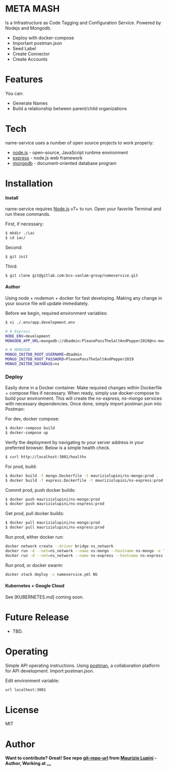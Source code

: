 # META MASH

Is a Infrastructure as Code Tagging and Configuration Service.
Powered by Nodejs and Mongodb.

  - Deploy with docker-compose 
  - Important postman.json
  - Seed Label
  - Create Connector
  - Create Accounts

# Features

You can:
  - Generate Names
  - Build a relationship between parent/child organizations
  

# Tech

name-service uses a number of open source projects to work properly:

* [node.js] - open-source, JavaScript runtime environment 
* [express] - node.js web framework
* [mongodb] - document-oriented database program

# Installation


#### Install

name-service requires [Node.js](https://nodejs.org/) v7+ to run.
Open your favorite Terminal and run these commands.

First, if necessary:
```sh
$ mkdir ./iac
$ cd iac/
```
Second:
```sh
$ git init
```
Third:
```sh
$ git clone git@gitlab.com:bcx-sanlam-group/nameservice.git
```


#### Author

Using node + nodemon + docker for fast developing. Making any change in your source file will update immediately.

Before we begin, required environment variables:
```sh
$ vi ./.env/app.development.env

# # Express
NODE_ENV=development
MONGODB_APP_URL=mongodb://dbadmin:PleasePassTheSaltAndPepper2019@ns-mongo:27018/ns?authSource=admin

# # MONGODB
MONGO_INITDB_ROOT_USERNAME=dbadmin
MONGO_INITDB_ROOT_PASSWORD=PleasePassTheSaltAndPepper2019
MONGO_INITDB_DATABASE=ns
```


### Deploy

Easily done in a Docker container.
Make required changes within Dockerfile + compose files if necessary. When ready, simply use docker-compose to build your environment.
This will create the *ns-express, ns-mongo* services with necessary dependencies.
Once done, simply import postman.json into Postman:

For dev, docker compose:
```sh
$ docker-compose build
$ docker-compose up
```

Verify the deployment by navigating to your server address in your preferred browser. Below is a simple health check. 


```sh
$ curl http://localhost:3001/healthv
```

For prod, build:
```sh
$ docker build -f mongo.Dockerfile -t mauriziolupini/ns-mongo:prod .
$ docker build -f express.Dockerfile -t mauriziolupini/ns-express:prod .
```

Commit prod, push docker builds:
```sh
$ docker push mauriziolupini/ns-mongo:prod
$ docker push mauriziolupini/ns-express:prod
```

Get prod, pull docker builds:
```sh
$ docker pull mauriziolupini/ns-mongo:prod
$ docker pull mauriziolupini/ns-express:prod
```

Run prod, either docker run:
```sh
docker network create --driver bridge ns_network
docker run -d --net=ns_network --name ns-mongo --hostname ns-mongo -e "MONGO_INITDB_ROOT_USERNAME=" -e "MONGO_INITDB_ROOT_PASSWORD=" -e "MONGO_INITDB_DATABASE=" -p 37017:27017 mauriziolupini/ns-mongo:prod
docker run -d --net=ns_network --name ns-express --hostname ns-express -e "NODE_ENV=" -e "MONGODB_APP_URL=" -p 3000:3000 mauriziolupini/ns-express:prod
```

Run prod, or docker swarm:
```sh
docker stack deploy -c nameservice.yml NS
```


#### Kubernetes + Google Cloud

See [KUBERNETES.md] coming soon.


# Future Release

  - TBD.


# Operating
Simple API operating instructions. Using [postman], a collaboration platform for API development. Import postman.json. 

Edit environment variable:
```sh
url localhost:3001
```

# License

MIT

# Author
**Want to contribute? Great! See repo [git-repo-url] from [Maurizio Lupini][mo]    -Author, Working at [...][linkIn]**


   [mo]: <https://github.com/molupini>
   [linkIn]: <https://za.linkedin.com/in/mauriziolupini>
   [git-repo-url]: <https://github.com/molupini/metamash.git>
   [node.js]: <http://nodejs.org>
   [express]: <http://expressjs.com>
   [mongodb]: <https://www.mongodb.com/>
   [postman]: <https://www.getpostman.com/>
